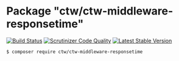# Package "ctw/ctw-middleware-responsetime"

[![Build Status](https://scrutinizer-ci.com/g/jonathanmaron/ctw-middleware-responsetime/badges/build.png?b=master)](https://scrutinizer-ci.com/g/jonathanmaron/ctw-middleware-responsetime/build-status/master)
[![Scrutinizer Code Quality](https://scrutinizer-ci.com/g/jonathanmaron/ctw-middleware-responsetime/badges/quality-score.png?b=master)](https://scrutinizer-ci.com/g/jonathanmaron/ctw-middleware-responsetime/?branch=master)
[![Latest Stable Version](https://poser.pugx.org/ctw/ctw-middleware-responsetime/v/stable)](https://packagist.org/packages/ctw/ctw-middleware-responsetime)


```bash
$ composer require ctw/ctw-middleware-responsetime
```